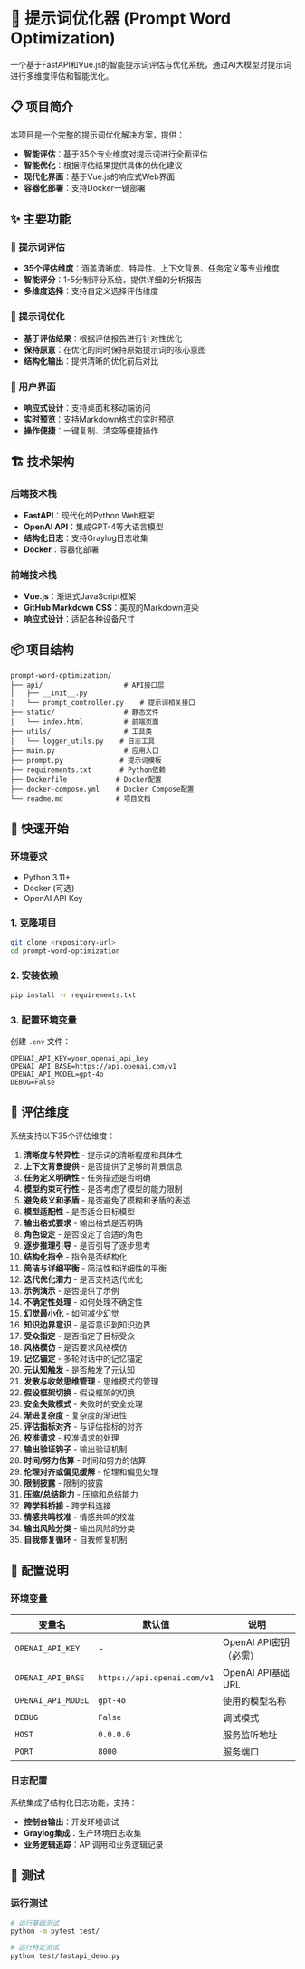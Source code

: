 # 🚀 提示词优化器 (Prompt Word Optimization)

一个基于FastAPI和Vue.js的智能提示词评估与优化系统，通过AI大模型对提示词进行多维度评估和智能优化。

## 📋 项目简介

本项目是一个完整的提示词优化解决方案，提供：
- **智能评估**：基于35个专业维度对提示词进行全面评估
- **智能优化**：根据评估结果提供具体的优化建议
- **现代化界面**：基于Vue.js的响应式Web界面
- **容器化部署**：支持Docker一键部署

## ✨ 主要功能

### 🎯 提示词评估
- **35个评估维度**：涵盖清晰度、特异性、上下文背景、任务定义等专业维度
- **智能评分**：1-5分制评分系统，提供详细的分析报告
- **多维度选择**：支持自定义选择评估维度

### 🔧 提示词优化
- **基于评估结果**：根据评估报告进行针对性优化
- **保持原意**：在优化的同时保持原始提示词的核心意图
- **结构化输出**：提供清晰的优化前后对比

### 🎨 用户界面
- **响应式设计**：支持桌面和移动端访问
- **实时预览**：支持Markdown格式的实时预览
- **操作便捷**：一键复制、清空等便捷操作

## 🏗️ 技术架构

### 后端技术栈
- **FastAPI**：现代化的Python Web框架
- **OpenAI API**：集成GPT-4等大语言模型
- **结构化日志**：支持Graylog日志收集
- **Docker**：容器化部署

### 前端技术栈
- **Vue.js**：渐进式JavaScript框架
- **GitHub Markdown CSS**：美观的Markdown渲染
- **响应式设计**：适配各种设备尺寸

## 📦 项目结构

```
prompt-word-optimization/
├── api/                    # API接口层
│   ├── __init__.py
│   └── prompt_controller.py    # 提示词相关接口
├── static/                 # 静态文件
│   └── index.html          # 前端页面
├── utils/                  # 工具类
│   └── logger_utils.py    # 日志工具
├── main.py                 # 应用入口
├── prompt.py              # 提示词模板
├── requirements.txt       # Python依赖
├── Dockerfile            # Docker配置
├── docker-compose.yml    # Docker Compose配置
└── readme.md             # 项目文档
```

## 🚀 快速开始

### 环境要求
- Python 3.11+
- Docker (可选)
- OpenAI API Key

### 1. 克隆项目
```bash
git clone <repository-url>
cd prompt-word-optimization
```

### 2. 安装依赖
```bash
pip install -r requirements.txt
```

### 3. 配置环境变量
创建 `.env` 文件：
```env
OPENAI_API_KEY=your_openai_api_key
OPENAI_API_BASE=https://api.openai.com/v1
OPENAI_API_MODEL=gpt-4o
DEBUG=False
```


## 🎯 评估维度

系统支持以下35个评估维度：

1. **清晰度与特异性** - 提示词的清晰程度和具体性
2. **上下文背景提供** - 是否提供了足够的背景信息
3. **任务定义明确性** - 任务描述是否明确
4. **模型约束可行性** - 是否考虑了模型的能力限制
5. **避免歧义和矛盾** - 是否避免了模糊和矛盾的表述
6. **模型适配性** - 是否适合目标模型
7. **输出格式要求** - 输出格式是否明确
8. **角色设定** - 是否设定了合适的角色
9. **逐步推理引导** - 是否引导了逐步思考
10. **结构化指令** - 指令是否结构化
11. **简洁与详细平衡** - 简洁性和详细性的平衡
12. **迭代优化潜力** - 是否支持迭代优化
13. **示例演示** - 是否提供了示例
14. **不确定性处理** - 如何处理不确定性
15. **幻觉最小化** - 如何减少幻觉
16. **知识边界意识** - 是否意识到知识边界
17. **受众指定** - 是否指定了目标受众
18. **风格模仿** - 是否要求风格模仿
19. **记忆锚定** - 多轮对话中的记忆锚定
20. **元认知触发** - 是否触发了元认知
21. **发散与收敛思维管理** - 思维模式的管理
22. **假设框架切换** - 假设框架的切换
23. **安全失败模式** - 失败时的安全处理
24. **渐进复杂度** - 复杂度的渐进性
25. **评估指标对齐** - 与评估指标的对齐
26. **校准请求** - 校准请求的处理
27. **输出验证钩子** - 输出验证机制
28. **时间/努力估算** - 时间和努力的估算
29. **伦理对齐或偏见缓解** - 伦理和偏见处理
30. **限制披露** - 限制的披露
31. **压缩/总结能力** - 压缩和总结能力
32. **跨学科桥接** - 跨学科连接
33. **情感共鸣校准** - 情感共鸣的校准
34. **输出风险分类** - 输出风险的分类
35. **自我修复循环** - 自我修复机制

## 🔧 配置说明

### 环境变量
| 变量名 | 默认值 | 说明 |
|--------|--------|------|
| `OPENAI_API_KEY` | - | OpenAI API密钥（必需） |
| `OPENAI_API_BASE` | `https://api.openai.com/v1` | OpenAI API基础URL |
| `OPENAI_API_MODEL` | `gpt-4o` | 使用的模型名称 |
| `DEBUG` | `False` | 调试模式 |
| `HOST` | `0.0.0.0` | 服务监听地址 |
| `PORT` | `8000` | 服务端口 |

### 日志配置
系统集成了结构化日志功能，支持：
- **控制台输出**：开发环境调试
- **Graylog集成**：生产环境日志收集
- **业务逻辑追踪**：API调用和业务逻辑记录

## 🧪 测试

### 运行测试
```bash
# 运行基础测试
python -m pytest test/

# 运行特定测试
python test/fastapi_demo.py
```
